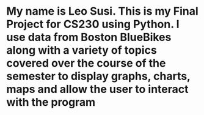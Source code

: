 # My name is Leo Susi. This is my Final Project for CS230 using Python. I use data from Boston BlueBikes along with a variety of topics covered over the course of the semester to display graphs, charts, maps and allow the user to interact with the program
